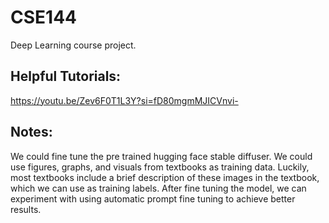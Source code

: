 # CSE144
Deep Learning course project.

## Helpful Tutorials:
https://youtu.be/Zev6F0T1L3Y?si=fD80mgmMJICVnvi-

## Notes:
We could fine tune the pre trained hugging face stable diffuser. We could use figures, graphs, and visuals from textbooks as training data. Luckily, most textbooks include a brief description of these images in the textbook, which we can use as training labels. After fine tuning the model, we can experiment with using automatic prompt fine tuning to achieve better results.

